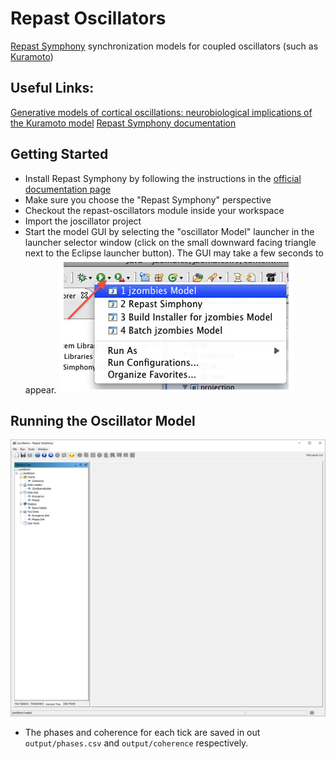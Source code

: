 # Repast Oscillators
[Repast Symphony](https://repast.github.io/repast_simphony.html) synchronization models for coupled oscillators (such as [Kuramoto](http://tutorials.siam.org/dsweb/cotutorial/index.php?s=1&p=1))

## Useful Links:
[Generative models of cortical oscillations: neurobiological implications of the Kuramoto model](https://www.frontiersin.org/articles/10.3389/fnhum.2010.00190/full)
[Repast Symphony documentation](https://repast.github.io/docs.html)

## Getting Started
- Install Repast Symphony by following the instructions in the [official documentation page](https://repast.github.io/docs/RepastReference/RepastReference.html#_installation)
- Make sure you choose the "Repast Symphony" perspective
- Checkout the repast-oscillators module inside your workspace
- Import the joscillator project
- Start the model GUI by selecting the "oscillator Model" launcher in the launcher selector window (click on the small downward facing triangle next to the Eclipse launcher button). The GUI may take a few seconds to appear.
  ![](docs/img/start_model.png)

## Running the Oscillator Model
![](docs/img/model_gui.png)
- The phases and coherence for each tick are saved in out `output/phases.csv` and `output/coherence` respectively.

